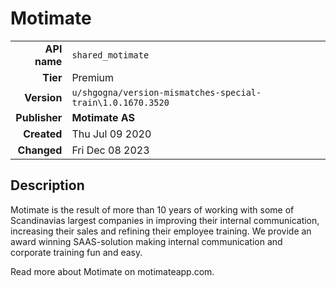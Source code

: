 # Motimate
| | |
|-:|-|
|**API name**|`shared_motimate`|
|**Tier**|Premium|
|**Version**|`u/shgogna/version-mismatches-special-train\1.0.1670.3520`|
|**Publisher**|**Motimate AS**|
|**Created**|Thu Jul 09 2020|
|**Changed**|Fri Dec 08 2023|

## Description
Motimate is the result of more than 10 years of working with some of Scandinavias largest companies in improving their internal communication, increasing their sales and refining their employee training. We provide an award winning SAAS-solution making internal communication and corporate training fun and easy.

Read more about Motimate on motimateapp.com.
